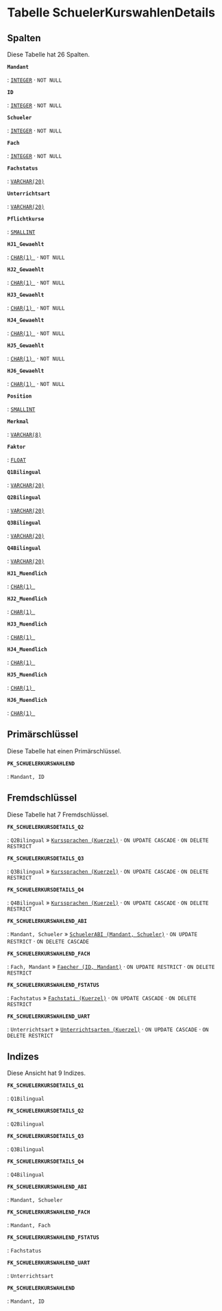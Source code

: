 # Tabelle **SchuelerKurswahlenDetails**



## Spalten

Diese Tabelle hat 26 Spalten.

**`Mandant`**

:   [`INTEGER`](https://firebirdsql.org/file/documentation/html/en/refdocs/fblangref40/firebird-40-language-reference.html#fblangref40-datatypes-inttypes) · `NOT NULL`

    

**`ID`**

:   [`INTEGER`](https://firebirdsql.org/file/documentation/html/en/refdocs/fblangref40/firebird-40-language-reference.html#fblangref40-datatypes-inttypes) · `NOT NULL`

    

**`Schueler`**

:   [`INTEGER`](https://firebirdsql.org/file/documentation/html/en/refdocs/fblangref40/firebird-40-language-reference.html#fblangref40-datatypes-inttypes) · `NOT NULL`

    

**`Fach`**

:   [`INTEGER`](https://firebirdsql.org/file/documentation/html/en/refdocs/fblangref40/firebird-40-language-reference.html#fblangref40-datatypes-inttypes) · `NOT NULL`

    

**`Fachstatus`**

:   [`VARCHAR(20)`](https://firebirdsql.org/file/documentation/html/en/refdocs/fblangref40/firebird-40-language-reference.html#fblangref40-datatypes-chartypes)

    

**`Unterrichtsart`**

:   [`VARCHAR(20)`](https://firebirdsql.org/file/documentation/html/en/refdocs/fblangref40/firebird-40-language-reference.html#fblangref40-datatypes-chartypes)

    

**`Pflichtkurse`**

:   [`SMALLINT`](https://firebirdsql.org/file/documentation/html/en/refdocs/fblangref40/firebird-40-language-reference.html#fblangref40-datatypes-inttypes)

    

**`HJ1_Gewaehlt`**

:   [`CHAR(1) `](https://firebirdsql.org/file/documentation/html/en/refdocs/fblangref40/firebird-40-language-reference.html#fblangref40-datatypes-chartypes) · `NOT NULL`

    

**`HJ2_Gewaehlt`**

:   [`CHAR(1) `](https://firebirdsql.org/file/documentation/html/en/refdocs/fblangref40/firebird-40-language-reference.html#fblangref40-datatypes-chartypes) · `NOT NULL`

    

**`HJ3_Gewaehlt`**

:   [`CHAR(1) `](https://firebirdsql.org/file/documentation/html/en/refdocs/fblangref40/firebird-40-language-reference.html#fblangref40-datatypes-chartypes) · `NOT NULL`

    

**`HJ4_Gewaehlt`**

:   [`CHAR(1) `](https://firebirdsql.org/file/documentation/html/en/refdocs/fblangref40/firebird-40-language-reference.html#fblangref40-datatypes-chartypes) · `NOT NULL`

    

**`HJ5_Gewaehlt`**

:   [`CHAR(1) `](https://firebirdsql.org/file/documentation/html/en/refdocs/fblangref40/firebird-40-language-reference.html#fblangref40-datatypes-chartypes) · `NOT NULL`

    

**`HJ6_Gewaehlt`**

:   [`CHAR(1) `](https://firebirdsql.org/file/documentation/html/en/refdocs/fblangref40/firebird-40-language-reference.html#fblangref40-datatypes-chartypes) · `NOT NULL`

    

**`Position`**

:   [`SMALLINT`](https://firebirdsql.org/file/documentation/html/en/refdocs/fblangref40/firebird-40-language-reference.html#fblangref40-datatypes-inttypes)

    

**`Merkmal`**

:   [`VARCHAR(8)`](https://firebirdsql.org/file/documentation/html/en/refdocs/fblangref40/firebird-40-language-reference.html#fblangref40-datatypes-chartypes)

    

**`Faktor`**

:   [`FLOAT`](https://firebirdsql.org/file/documentation/html/en/refdocs/fblangref40/firebird-40-language-reference.html#fblangref40-datatypes-floattypes)

    

**`Q1Bilingual`**

:   [`VARCHAR(20)`](https://firebirdsql.org/file/documentation/html/en/refdocs/fblangref40/firebird-40-language-reference.html#fblangref40-datatypes-chartypes)

    

**`Q2Bilingual`**

:   [`VARCHAR(20)`](https://firebirdsql.org/file/documentation/html/en/refdocs/fblangref40/firebird-40-language-reference.html#fblangref40-datatypes-chartypes)

    

**`Q3Bilingual`**

:   [`VARCHAR(20)`](https://firebirdsql.org/file/documentation/html/en/refdocs/fblangref40/firebird-40-language-reference.html#fblangref40-datatypes-chartypes)

    

**`Q4Bilingual`**

:   [`VARCHAR(20)`](https://firebirdsql.org/file/documentation/html/en/refdocs/fblangref40/firebird-40-language-reference.html#fblangref40-datatypes-chartypes)

    

**`HJ1_Muendlich`**

:   [`CHAR(1) `](https://firebirdsql.org/file/documentation/html/en/refdocs/fblangref40/firebird-40-language-reference.html#fblangref40-datatypes-chartypes)

    

**`HJ2_Muendlich`**

:   [`CHAR(1) `](https://firebirdsql.org/file/documentation/html/en/refdocs/fblangref40/firebird-40-language-reference.html#fblangref40-datatypes-chartypes)

    

**`HJ3_Muendlich`**

:   [`CHAR(1) `](https://firebirdsql.org/file/documentation/html/en/refdocs/fblangref40/firebird-40-language-reference.html#fblangref40-datatypes-chartypes)

    

**`HJ4_Muendlich`**

:   [`CHAR(1) `](https://firebirdsql.org/file/documentation/html/en/refdocs/fblangref40/firebird-40-language-reference.html#fblangref40-datatypes-chartypes)

    

**`HJ5_Muendlich`**

:   [`CHAR(1) `](https://firebirdsql.org/file/documentation/html/en/refdocs/fblangref40/firebird-40-language-reference.html#fblangref40-datatypes-chartypes)

    

**`HJ6_Muendlich`**

:   [`CHAR(1) `](https://firebirdsql.org/file/documentation/html/en/refdocs/fblangref40/firebird-40-language-reference.html#fblangref40-datatypes-chartypes)

    

## Primärschlüssel

Diese Tabelle hat einen Primärschlüssel.

**`PK_SCHUELERKURSWAHLEND`**

:   `Mandant, ID`

    

## Fremdschlüssel

Diese Tabelle hat 7 Fremdschlüssel.

**`FK_SCHUELERKURSDETAILS_Q2`**

:   `Q2Bilingual` » [`Kurssprachen (Kuerzel)`](../../tables/kurssprachen) · `ON UPDATE CASCADE` · `ON DELETE RESTRICT`

    

**`FK_SCHUELERKURSDETAILS_Q3`**

:   `Q3Bilingual` » [`Kurssprachen (Kuerzel)`](../../tables/kurssprachen) · `ON UPDATE CASCADE` · `ON DELETE RESTRICT`

    

**`FK_SCHUELERKURSDETAILS_Q4`**

:   `Q4Bilingual` » [`Kurssprachen (Kuerzel)`](../../tables/kurssprachen) · `ON UPDATE CASCADE` · `ON DELETE RESTRICT`

    

**`FK_SCHUELERKURSWAHLEND_ABI`**

:   `Mandant, Schueler` » [`SchuelerABI (Mandant, Schueler)`](../../tables/schuelerabi) · `ON UPDATE RESTRICT` · `ON DELETE CASCADE`

    

**`FK_SCHUELERKURSWAHLEND_FACH`**

:   `Fach, Mandant` » [`Faecher (ID, Mandant)`](../../tables/faecher) · `ON UPDATE RESTRICT` · `ON DELETE RESTRICT`

    

**`FK_SCHUELERKURSWAHLEND_FSTATUS`**

:   `Fachstatus` » [`Fachstati (Kuerzel)`](../../tables/fachstati) · `ON UPDATE CASCADE` · `ON DELETE RESTRICT`

    

**`FK_SCHUELERKURSWAHLEND_UART`**

:   `Unterrichtsart` » [`Unterrichtsarten (Kuerzel)`](../../tables/unterrichtsarten) · `ON UPDATE CASCADE` · `ON DELETE RESTRICT`

    

## Indizes

Diese Ansicht hat 9 Indizes.

**`FK_SCHUELERKURSDETAILS_Q1`**

:   `Q1Bilingual`

    

**`FK_SCHUELERKURSDETAILS_Q2`**

:   `Q2Bilingual`

    

**`FK_SCHUELERKURSDETAILS_Q3`**

:   `Q3Bilingual`

    

**`FK_SCHUELERKURSDETAILS_Q4`**

:   `Q4Bilingual`

    

**`FK_SCHUELERKURSWAHLEND_ABI`**

:   `Mandant, Schueler`

    

**`FK_SCHUELERKURSWAHLEND_FACH`**

:   `Mandant, Fach`

    

**`FK_SCHUELERKURSWAHLEND_FSTATUS`**

:   `Fachstatus`

    

**`FK_SCHUELERKURSWAHLEND_UART`**

:   `Unterrichtsart`

    

**`PK_SCHUELERKURSWAHLEND`**

:   `Mandant, ID`

    
